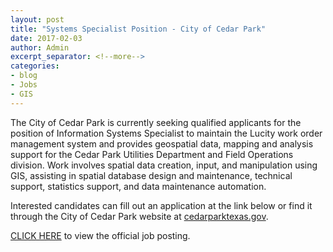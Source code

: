 ```yaml
---
layout: post
title: "Systems Specialist Position - City of Cedar Park"
date: 2017-02-03
author: Admin
excerpt_separator: <!--more-->
categories:
- blog
- Jobs
- GIS
---
```


The City of Cedar Park is currently seeking qualified applicants for the position of Information Systems Specialist to maintain the Lucity work order management system and provides geospatial data, mapping and analysis support for the Cedar Park Utilities Department and Field Operations division.  Work involves spatial data creation, input, and manipulation using GIS, assisting in spatial database design and maintenance, technical support, statistics support, and data maintenance automation.
<!--more-->
Interested candidates can fill out an application at the link below or find it through the City of Cedar Park website at [cedarparktexas.gov](www.cedarparktexas.gov).

[CLICK HERE](https://www.governmentjobs.com/careers/cedarparktx/jobs/1639680/information-systems-specialist?pagetype=jobOpportunitiesJobs) to view the official job posting.
